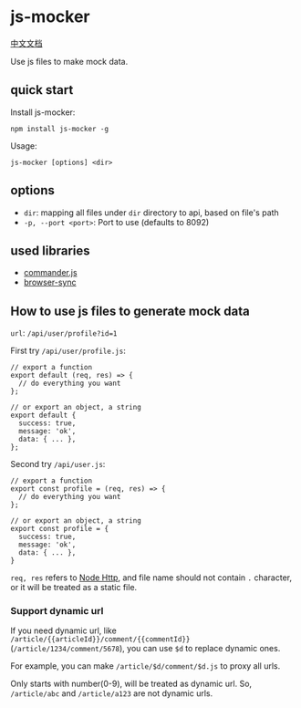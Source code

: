 # js-mocker

[中文文档](./README.md)

Use js files to make mock data.

## quick start

Install js-mocker:

```
npm install js-mocker -g
```

Usage:

```
js-mocker [options] <dir>
```

## options

- `dir`: mapping all files under `dir` directory to api, based on file's path
- `-p, --port <port>`: Port to use (defaults to 8092)

## used libraries

- [commander.js](https://github.com/tj/commander.js)
- [browser-sync](https://github.com/BrowserSync/browser-sync)

## How to use js files to generate mock data

`url`: `/api/user/profile?id=1`

First try `/api/user/profile.js`:

```
// export a function
export default (req, res) => {
  // do everything you want
};

// or export an object, a string
export default {
  success: true,
  message: 'ok',
  data: { ... },
};
```

Second try `/api/user.js`:

```
// export a function
export const profile = (req, res) => {
  // do everything you want
};

// or export an object, a string
export const profile = {
  success: true,
  message: 'ok',
  data: { ... },
}
```

`req, res` refers to [Node Http](https://nodejs.org/dist/latest-v8.x/docs/api/http.html), and file name should not contain `.` character, or it will be treated as a static file.

### Support dynamic url

If you need dynamic url, like `/article/{{articleId}}/comment/{{commentId}}`(`/article/1234/comment/5678`), you can use `$d` to replace dynamic ones.

For example, you can make `/article/$d/comment/$d.js` to proxy all urls.

Only starts with number(0-9), will be treated as dynamic url. So, `/article/abc` and `/article/a123` are not dynamic urls.
